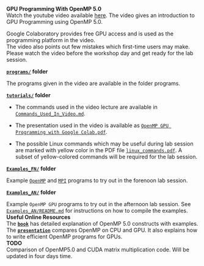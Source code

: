 **GPU Programming With OpenMP 5.0**<br/>
Watch the  youtube video available <a href="https://youtu.be/p1ChaYDkIn0"> here</a>. The video gives an introduction to GPU Programming using OpenMP 5.0. 

Google Colaboratory provides free GPU access and is used as the programming platform in the video.
<br/> The video also points out few mistakes which first-time users may make. Please watch the video before the workshop day and get ready for the lab session.

**[`programs/`](https://github.com/unnikrishnan-c/HPC-Workshop/tree/main/programs) folder**<br>

 The programs given in the video are available in the folder programs. 
 
 
 **[`tutorials/`](https://github.com/unnikrishnan-c/HPC-Workshop/tree/main/tutorials) folder**<br>
 
 - The commands used in the video lecture are available in [`Commands_Used_In_Video.md`](https://github.com/unnikrishnan-c/HPC-Workshop/blob/main/tutorials/Commands_Used_In_Video.md).  
 
 - The presentation used in the video is available as [`OpenMP GPU Programming with Google Colab.pdf`](https://github.com/unnikrishnan-c/HPC-Workshop/blob/main/tutorials/OpenMP%20GPU%20Programming%20with%20Google%20Colab.pdf). 
 
 - The possible Linux commands which may be useful during lab session are marked with yellow color in the PDF file [`linux_commands.pdf`](https://github.com/unnikrishnan-c/HPC-Workshop/blob/main/tutorials/linux_commands.pdf). A subset of yellow-colored commands will be required for the lab session. 



**[`Examples_FN/`](https://github.com/unnikrishnan-c/HPC-Workshop/tree/main/Examples_FN) folder**<br>

Example [`OpenMP`](https://github.com/unnikrishnan-c/HPC-Workshop/tree/main/Examples_FN/OpenMP) and [`MPI`](https://github.com/unnikrishnan-c/HPC-Workshop/tree/main/Examples_FN/MPI) programs to try out in the forenoon lab session.


**[`Examples_AN/`](https://github.com/unnikrishnan-c/HPC-Workshop/tree/main/Examples_AN) folder**<br>

Example `OpenMP GPU` programs to try out in the afternoon lab session. See [`Examples_AN/README.md`](https://github.com/unnikrishnan-c/HPC-Workshop/blob/main/Examples_AN/README.md) for instructions on how to compile the examples. <br>
**Useful Online Resources**<br>
The  **[`book`](https://www.openmp.org/wp-content/uploads/openmp-examples-5.0.0.pdf)** has detailed explanation  of OpenMP 5.0 constructs with examples. 
The  **[`presentation`](https://on-demand.gputechconf.com/gtc/2018/presentation/s8344-openmp-on-gpus-first-experiences-and-best-practices.pdf)** compares OpenMP on CPU and GPU. It also explains how to write efficient  OpenMP programs for GPUs. <br>
**TODO**<br>
Comparison of OpenMP5.0 and CUDA matrix multiplication code. Will be updated in four days time. 

